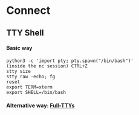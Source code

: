 # Connect

## **TTY Shell**

#### Basic way

```
python3 -c 'import pty; pty.spawn("/bin/bash")'
(inside the nc session) CTRL+Z
stty size
stty raw -echo; fg
reset
export TERM=xterm
export SHELL=/bin/bash
```

#### Alternative way: [Full-TTYs](https://hacktricks.boitatech.com.br/shells/shells/full-ttys)
